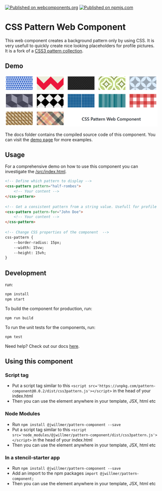 [![Published on webcomponents.org](https://img.shields.io/badge/webcomponents.org-published-blue.svg?style=flat-square)](https://www.webcomponents.org/element/@jwillmer/pattern-component)
[![Published on npmjs.com](https://img.shields.io/npm/v/@jwillmer/pattern-component?style=flat-square)](https://www.npmjs.com/package/@jwillmer/pattern-component)

# CSS Pattern Web Component

This web component creates a background pattern only by using CSS. It is very usefull to quickly create nice looking placeholders for profile pictures. It is a fork of a [CSS3 pattern collection](https://leaverou.github.io/css3patterns/). 

## Demo

[![Demo](./title.png)](https://jwillmer.github.io/pattern-component/)

The docs folder contains the compiled source code of this component. You can visit the [demo page](https://jwillmer.github.io/pattern-component/) for more examples.

## Usage

For a comprehensive demo on how to use this component you can investigate the [/src/index.html](/src/index.html).

```html
<!-- Define which pattern to display -->
<css-pattern pattern="half-rombes">
    <!-- Your content -->
</css-pattern>

<!-- Get a consistent pattern from a string value. Usefull for profile image placeholders. -->
<css-pattern pattern-for="John Doe">
    <!-- Your content -->
</css-pattern>

<!-- Change CSS properties of the component  -->
css-pattern {
    --border-radius: 15px;
    --width: 15vw;
    --height: 15vh;
}
```

## Development

run:

```bash
npm install
npm start
```

To build the component for production, run:

```bash
npm run build
```

To run the unit tests for the components, run:

```bash
npm test
```

Need help? Check out our docs [here](https://stenciljs.com/docs/my-first-component).


## Using this component

### Script tag

- Put a script tag similar to this `<script src='https://unpkg.com/pattern-component@0.0.2/dist/css3pattern.js'></script>` in the head of your index.html
- Then you can use the element anywhere in your template, JSX, html etc

### Node Modules
- Run `npm install @jwillmer/pattern-component --save`
- Put a script tag similar to this `<script src='node_modules/@jwillmer/pattern-component/dist/css3pattern.js'></script>` in the head of your index.html
- Then you can use the element anywhere in your template, JSX, html etc

### In a stencil-starter app
- Run `npm install @jwillmer/pattern-component --save`
- Add an import to the npm packages `import @jwillmer/pattern-component;`
- Then you can use the element anywhere in your template, JSX, html etc
